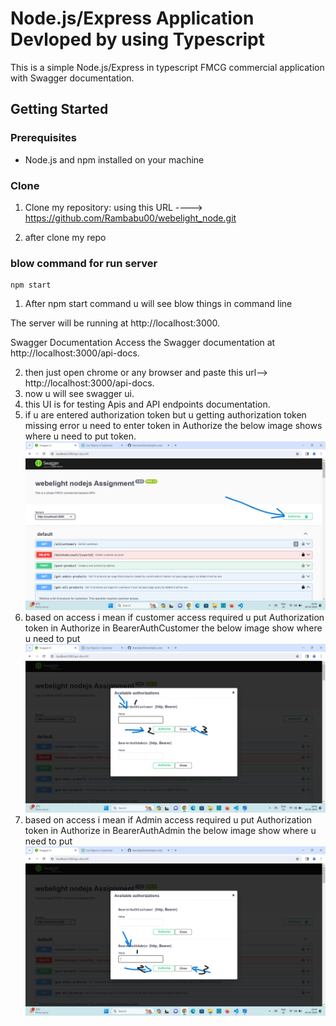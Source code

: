 # Node.js/Express Application Devloped by using Typescript

This is a simple Node.js/Express in typescript FMCG commercial application  with Swagger documentation.

## Getting Started

### Prerequisites

- Node.js and npm installed on your machine

### Clone
1. Clone  my repository: using this URL  ----> https://github.com/Rambabu00/webelight_node.git
      
2. after clone my repo
### blow command for run server
    
    npm start
 
 1. After npm start command u will see blow things in command line

 The server will be running at http://localhost:3000.

Swagger Documentation
Access the Swagger documentation at http://localhost:3000/api-docs.

2. then just open chrome or any browser and paste this url--> http://localhost:3000/api-docs.
3. now u will see swagger ui.
4. this UI is for testing Apis and API endpoints documentation.
5. if u are entered authorization token but u getting authorization token missing error u need to enter token in Authorize the below image shows where u need to put token.
![Alt Text](./authorization.png)
6. based on access i mean if customer access required u put Authorization token in Authorize in BearerAuthCustomer the below image show where u need to put
![Alt Text](./Authcustomer.png)
7.  based on access  i mean if Admin access required u put Authorization token in Authorize in BearerAuthAdmin the below image show where u need to put
![Alt Text](./AuthAdmin.png)

 
 
